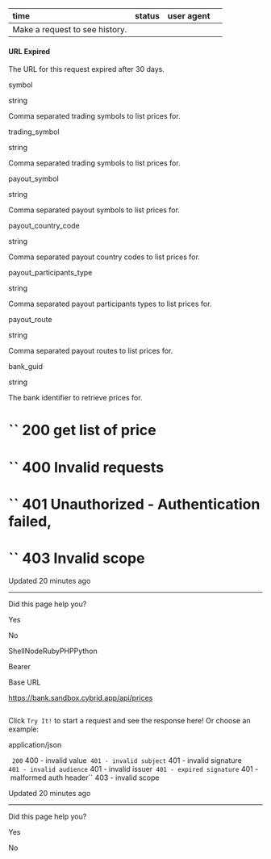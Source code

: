 | time | status | user agent |  |
| :-- | :-- | :-- | :-- |
| Make a request to see history. |

#### URL Expired

The URL for this request expired after 30 days.

symbol

string

Comma separated trading symbols to list prices for.

trading\_symbol

string

Comma separated trading symbols to list prices for.

payout\_symbol

string

Comma separated payout symbols to list prices for.

payout\_country\_code

string

Comma separated payout country codes to list prices for.

payout\_participants\_type

string

Comma separated payout participants types to list prices for.

payout\_route

string

Comma separated payout routes to list prices for.

bank\_guid

string

The bank identifier to retrieve prices for.

# `` 200      get list of price

# `` 400      Invalid requests

# `` 401      Unauthorized - Authentication failed,

# `` 403      Invalid scope

Updated 20 minutes ago

* * *

Did this page help you?

Yes

No

ShellNodeRubyPHPPython

Bearer

Base URL

https://bank.sandbox.cybrid.app/api/prices

```

```

Click `Try It!` to start a request and see the response here! Or choose an example:

application/json

`` 200`` 400 - invalid value`` 401 - invalid subject`` 401 - invalid signature`` 401 - invalid audience`` 401 - invalid issuer`` 401 - expired signature`` 401 - malformed auth header`` 403 - invalid scope

Updated 20 minutes ago

* * *

Did this page help you?

Yes

No